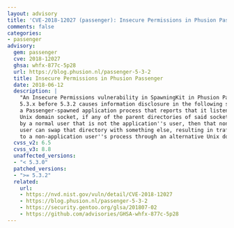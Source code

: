 ```yaml
---
layout: advisory
title: 'CVE-2018-12027 (passenger): Insecure Permissions in Phusion Passenger'
comments: false
categories:
- passenger
advisory:
  gem: passenger
  cve: 2018-12027
  ghsa: whfx-877c-5p28
  url: https://blog.phusion.nl/passenger-5-3-2
  title: Insecure Permissions in Phusion Passenger
  date: 2018-06-12
  description: |
    "An Insecure Permissions vulnerability in SpawningKit in Phusion Passenger
    5.3.x before 5.3.2 causes information disclosure in the following situation: given
    a Passenger-spawned application process that reports that it listens on a certain
    Unix domain socket, if any of the parent directories of said socket are writable
    by a normal user that is not the application''s user, then that non-application
    user can swap that directory with something else, resulting in traffic being redirected
    to a non-application user''s process through an alternative Unix domain socket."
  cvss_v2: 6.5
  cvss_v3: 8.8
  unaffected_versions:
  - "< 5.3.0"
  patched_versions:
  - ">= 5.3.2"
  related:
    url:
    - https://nvd.nist.gov/vuln/detail/CVE-2018-12027
    - https://blog.phusion.nl/passenger-5-3-2
    - https://security.gentoo.org/glsa/201807-02
    - https://github.com/advisories/GHSA-whfx-877c-5p28
---
```

